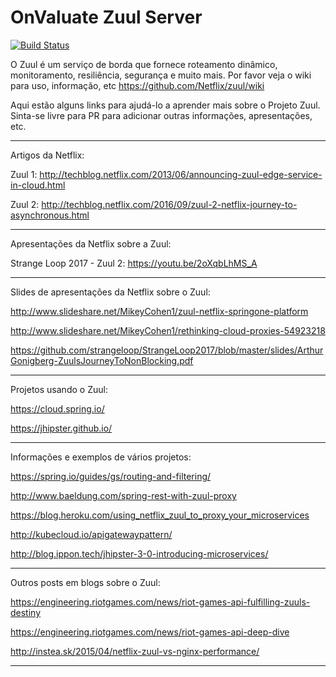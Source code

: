 # OnValuate Zuul Server

[![Build Status](https://travis-ci.org/Netflix/zuul.svg)](https://travis-ci.org/Netflix/zuul/builds)

O Zuul é um serviço de borda que fornece roteamento dinâmico, monitoramento, resiliência, segurança e muito mais.
Por favor veja o wiki para uso, informação, etc https://github.com/Netflix/zuul/wiki

Aqui estão alguns links para ajudá-lo a aprender mais sobre o Projeto Zuul. Sinta-se livre para PR para adicionar outras informações, apresentações, etc.

---

Artigos da Netflix:

Zuul 1: http://techblog.netflix.com/2013/06/announcing-zuul-edge-service-in-cloud.html

Zuul 2: http://techblog.netflix.com/2016/09/zuul-2-netflix-journey-to-asynchronous.html

---

Apresentações da Netflix sobre a Zuul:

Strange Loop 2017 - Zuul 2: https://youtu.be/2oXqbLhMS_A

---

Slides de apresentações da Netflix sobre o Zuul:

http://www.slideshare.net/MikeyCohen1/zuul-netflix-springone-platform

http://www.slideshare.net/MikeyCohen1/rethinking-cloud-proxies-54923218

https://github.com/strangeloop/StrangeLoop2017/blob/master/slides/ArthurGonigberg-ZuulsJourneyToNonBlocking.pdf

---

Projetos usando o Zuul:

https://cloud.spring.io/

https://jhipster.github.io/

---

Informações e exemplos de vários projetos:

https://spring.io/guides/gs/routing-and-filtering/

http://www.baeldung.com/spring-rest-with-zuul-proxy

https://blog.heroku.com/using_netflix_zuul_to_proxy_your_microservices

http://kubecloud.io/apigatewaypattern/

http://blog.ippon.tech/jhipster-3-0-introducing-microservices/

---

Outros posts em blogs sobre o Zuul:

https://engineering.riotgames.com/news/riot-games-api-fulfilling-zuuls-destiny

https://engineering.riotgames.com/news/riot-games-api-deep-dive

http://instea.sk/2015/04/netflix-zuul-vs-nginx-performance/

---